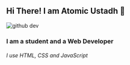 ## Hi There! I am Atomic Ustadh :wave:
![github dev](https://lms.terrahq.co/assets/office_img.3b33e4a4.png)
### I am a student and a Web Developer
###### I use HTML, CSS and JavaScript
